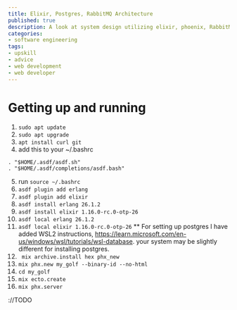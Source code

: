 ```yaml
---
title: Elixir, Postgres, RabbitMQ Architecture
published: true
description: A look at system design utilizing elixir, phoenix, RabbitMQ, PostgreSQL, and other elixir/phoenix features
categories:
- software engineering
tags: 
- upskill 
- advice
- web development
- web developer
---
```

# Getting up and running
1. `sudo apt update`
2. `sudo apt upgrade`
3. `apt install curl git`
4.  add this to your ~/.bashrc 
```
. "$HOME/.asdf/asdf.sh"
. "$HOME/.asdf/completions/asdf.bash"
```
5. run `source ~/.bashrc`
6. `asdf plugin add erlang`
7. `asdf plugin add elixir`
8. `asdf install erlang 26.1.2`
9. `asdf install elixir 1.16.0-rc.0-otp-26`
10. `asdf local erlang 26.1.2`
11. `asdf local elixir 1.16.0-rc.0-otp-26`
** For setting up postgres I have added WSL2 instructions, https://learn.microsoft.com/en-us/windows/wsl/tutorials/wsl-database. your system may be slightly different for installing postgres.
12. ` mix archive.install hex phx_new`
13. `mix phx.new my_golf --binary-id --no-html`
14. `cd my_golf`
15. `mix ecto.create`
16. `mix phx.server`

://TODO